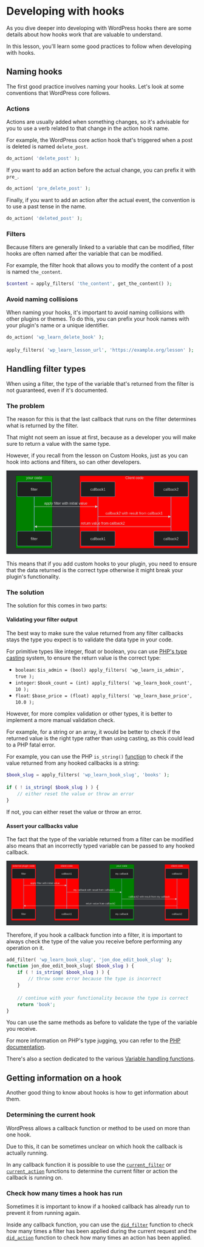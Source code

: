<!-- Original script by Cyrille C: https://github.com/CrochetFeve0251 -->

# Developing with hooks

As you dive deeper into developing with WordPress hooks there are some details about how hooks work that are valuable to understand.

In this lesson, you'll learn some good practices to follow when developing with hooks.

## Naming hooks

The first good practice involves naming your hooks. Let's look at some conventions that WordPress core follows.

### Actions

Actions are usually added when something changes, so it's advisable for you to use a verb related to that change in the action hook name.

For example, the WordPress core action hook that's triggered when a post is deleted is named `delete_post`.

```php
do_action( 'delete_post' );
```

If you want to add an action before the actual change, you can prefix it with `pre_`.

```php
do_action( 'pre_delete_post' );
```

Finally, if you want to add an action after the actual event, the convention is to use a past tense in the name.

```php
do_action( 'deleted_post' );
```

### Filters

Because filters are generally linked to a variable that can be modified, filter hooks are often named after the variable that can be modified.

For example, the filter hook that allows you to modify the content of a post is named `the_content`.

```php
$content = apply_filters( 'the_content', get_the_content() );
```

### Avoid naming collisions

When naming your hooks, it's important to avoid naming collisions with other plugins or themes. To do this, you can prefix your hook names with your plugin's name or a unique identifier.

```php
do_action( 'wp_learn_delete_book' );

apply_filters( 'wp_learn_lesson_url', 'https://example.org/lesson' );
```

## Handling filter types

When using a filter, the type of the variable that's returned from the filter is not guaranteed, even if it's documented.

### The problem

The reason for this is that the last callback that runs on the filter determines what is returned by the filter.

That might not seem an issue at first, because as a developer you will make sure to return a value with the same type.

However, if you recall from the lesson on Custom Hooks, just as you can hook into actions and filters, so can other developers.

![Illustration from the problem](./imgs/handling-filter-return.png)

This means that if you add custom hooks to your plugin, you need to ensure that the data returned is the correct type otherwise it might break your plugin's functionality.

### The solution

The solution for this comes in two parts:

#### Validating your filter output

The best way to make sure the value returned from any filter callbacks stays the type you expect is to validate the data type in your code.

For primitive types like integer, float or boolean, you can use [PHP's type casting](https://www.php.net/manual/en/language.types.type-juggling.php#language.types.typecasting) system, to ensure the return value is the correct type:

- `boolean`: `$is_admin = (bool) apply_filters( 'wp_learn_is_admin', true );`
- `integer`: `$book_count = (int) apply_filters( 'wp_learn_book_count', 10 );`
- `float`: `$base_price = (float) apply_filters( 'wp_learn_base_price', 10.0 );`

However, for more complex validation or other types, it is better to implement a more manual validation check.

For example, for a string or an array, it would be better to check if the returned value is the right type rather than using casting, as this could lead to a PHP fatal error.

For example, you can use the PHP `is_string()` [function](https://www.php.net/manual/en/function.is-string.php) to check if the value returned from any hooked callbacks is a string:

```php
$book_slug = apply_filters( 'wp_learn_book_slug', 'books' );

if ( ! is_string( $book_slug ) ) {
    // either reset the value or throw an error
}
```

If not, you can either reset the value or throw an error.

#### Assert your callbacks value

The fact that the type of the variable returned from a filter can be modified also means that an incorrectly typed variable can be passed to any hooked callback.

![Illustration from problem](./imgs/assert-callback-values.png)

Therefore, if you hook a callback function into a filter, it is important to always check the type of the value you receive before performing any operation on it.

```php
add_filter( 'wp_learn_book_slug', 'jon_doe_edit_book_slug' );
function jon_doe_edit_book_slug( $book_slug ) {
    if ( ! is_string( $book_slug ) ) {
        // throw some error because the type is incorrect 
    }
    
    // continue with your functionality because the type is correct
    return 'book';
}
```

You can use the same methods as before to validate the type of the variable you receive.

For more information on PHP's type jugging, you can refer to the [PHP documentation](https://www.php.net/manual/en/language.types.type-juggling.php). 

There's also a section dedicated to the various [Variable handling functions](https://www.php.net/manual/en/ref.var.php).

## Getting information on a hook

Another good thing to know about hooks is how to get information about them.

### Determining the current hook

WordPress allows a callback function or method to be used on more than one hook. 

Due to this, it can be sometimes unclear on which hook the callback is actually running.

In any callback function it is possible to use the [`current_filter`](https://developer.wordpress.org/reference/functions/current_filter/) or [`current_action`](https://developer.wordpress.org/reference/functions/current_action/) functions to determine the current filter or action the callback is running on.

### Check how many times a hook has run

Sometimes it is important to know if a hooked callback has already run to prevent it from running again.

Inside any callback function, you can use the [`did_filter`](https://developer.wordpress.org/reference/functions/did_filter/) function to check how many times a filter has been applied during the current request and the [`did_action`](https://developer.wordpress.org/reference/functions/did_action/) function to check how many times an action has been applied.

